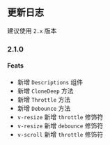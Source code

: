 ## 更新日志

建议使用 `2.x` 版本

### 2.1.0

#### Feats

- 新增 `Descriptions` 组件
- 新增 `CloneDeep` 方法
- 新增 `Throttle` 方法
- 新增 `Debounce` 方法
- `v-resize` 新增 `throttle` 修饰符
- `v-resize` 新增 `debounce` 修饰符
- `v-scroll` 新增 `throttle` 修饰符
